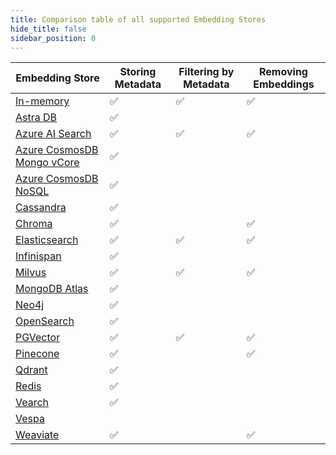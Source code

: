 ```yaml
---
title: Comparison table of all supported Embedding Stores
hide_title: false
sidebar_position: 0
---
```


| Embedding Store                                                                       | Storing Metadata | Filtering by Metadata | Removing Embeddings |
|---------------------------------------------------------------------------------------|------------------|-----------------------|---------------------|
| [In-memory](/integrations/embedding-stores/in-memory)                                 | ✅                | ✅                     | ✅                   |
| [Astra DB](/integrations/embedding-stores/astra-db)                                   | ✅                |                       |                     |
| [Azure AI Search](/integrations/embedding-stores/azure-ai-search)                     | ✅                | ✅                     | ✅                   |
| [Azure CosmosDB Mongo vCore](/integrations/embedding-stores/azure-cosmos-mongo-vcore) | ✅                |                       |                     |
| [Azure CosmosDB NoSQL](/integrations/embedding-stores/azure-cosmos-nosql)             | ✅                |                       |                     |
| [Cassandra](/integrations/embedding-stores/cassandra)                                 | ✅                |                       |                     |
| [Chroma](/integrations/embedding-stores/chroma)                                       | ✅                |                       | ✅                   |
| [Elasticsearch](/integrations/embedding-stores/elasticsearch)                         | ✅                | ✅                     | ✅                   |
| [Infinispan](/integrations/embedding-stores/infinispan)                               | ✅                |                       |                     |
| [Milvus](/integrations/embedding-stores/milvus)                                       | ✅                | ✅                     | ✅                   |
| [MongoDB Atlas](/integrations/embedding-stores/mongodb-atlas)                         | ✅                |                       |                     |
| [Neo4j](/integrations/embedding-stores/neo4j)                                         | ✅                |                       |                     |
| [OpenSearch](/integrations/embedding-stores/opensearch)                               | ✅                |                       |                     |
| [PGVector](/integrations/embedding-stores/pgvector)                                   | ✅                | ✅                     | ✅                   |
| [Pinecone](/integrations/embedding-stores/pinecone)                                   | ✅                |                       | ✅                   |
| [Qdrant](/integrations/embedding-stores/qdrant)                                       | ✅                |                       |                     |
| [Redis](/integrations/embedding-stores/redis)                                         | ✅                |                       |                     |
| [Vearch](/integrations/embedding-stores/vearch)                                       | ✅                |                       |                     |
| [Vespa](/integrations/embedding-stores/vespa)                                         |                  |                       |                     |
| [Weaviate](/integrations/embedding-stores/weaviate)                                   | ✅                |                       | ✅                   |
